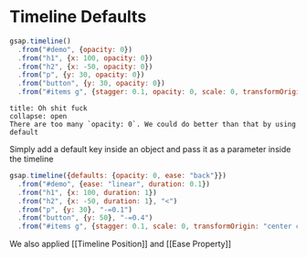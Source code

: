 # Timeline Defaults
```js
gsap.timeline()
  .from("#demo", {opacity: 0})
  .from("h1", {x: 100, opacity: 0})
  .from("h2", {x: -50, opacity: 0})
  .from("p", {y: 30, opacity: 0})
  .from("button", {y: 30, opacity: 0})
  .from("#items g", {stagger: 0.1, opacity: 0, scale: 0, transformOrigin: "center center"})
```

```ad-Danger
title: Oh shit fuck
collapse: open
There are too many `opacity: 0`. We could do better than that by using default

```

Simply add a default key inside an object and pass it as a parameter inside the timeline
```js
gsap.timeline({defaults: {opacity: 0, ease: "back"}})
  .from("#demo", {ease: "linear", duration: 0.1})
  .from("h1", {x: 100, duration: 1})
  .from("h2", {x: -50, duration: 1}, "<")
  .from("p", {y: 30}, "-=0.1")
  .from("button", {y: 50}, "-=0.4")
  .from("#items g", {stagger: 0.1, scale: 0, transformOrigin: "center center"}, "-=0.3")
```

We also applied [[Timeline Position]] and [[Ease Property]]
